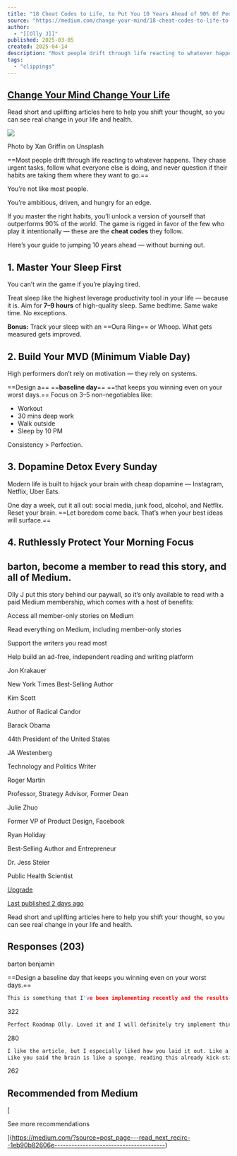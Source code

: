 ```yaml
---
title: "18 Cheat Codes to Life, to Put You 10 Years Ahead of 90% Of People"
source: "https://medium.com/change-your-mind/18-cheat-codes-to-life-to-put-you-10-years-ahead-of-90-of-people-1eb90b82606e"
author:
  - "[[Olly J]]"
published: 2025-03-05
created: 2025-04-14
description: "Most people drift through life reacting to whatever happens. They chase urgent tasks, follow what everyone else is doing, and never question if their habits are taking them where they want to go. If…"
tags:
  - "clippings"
---
```

## [Change Your Mind Change Your Life](https://medium.com/change-your-mind?source=post_page---publication_nav-30d32c722963-1eb90b82606e---------------------------------------)

Read short and uplifting articles here to help you shift your thought, so you can see real change in your life and health.

![](https://miro.medium.com/v2/resize:fit:1344/0*C2djSCTm4cYUb1md)

Photo by Xan Griffin on Unsplash

==Most people drift through life reacting to whatever happens. They chase urgent tasks, follow what everyone else is doing, and never question if their habits are taking them where they want to go.==

You’re not like most people.

You’re ambitious, driven, and hungry for an edge.

If you master the right habits, you’ll unlock a version of yourself that outperforms 90% of the world. The game is rigged in favor of the few who play it intentionally — these are the **cheat codes** they follow.

Here’s your guide to jumping 10 years ahead — without burning out.

## 1\. Master Your Sleep First

You can’t win the game if you’re playing tired.

Treat sleep like the highest leverage productivity tool in your life — because it is. Aim for **7–9 hours** of high-quality sleep. Same bedtime. Same wake time. No exceptions.

**Bonus:** Track your sleep with an ==Oura Ring== or Whoop. What gets measured gets improved.

## 2\. Build Your MVD (Minimum Viable Day)

High performers don’t rely on motivation — they rely on systems.

==Design a== ==**baseline day**== ==that keeps you winning even on your worst days.== Focus on 3–5 non-negotiables like:

- Workout
- 30 mins deep work
- Walk outside
- Sleep by 10 PM

Consistency > Perfection.

## 3\. Dopamine Detox Every Sunday

Modern life is built to hijack your brain with cheap dopamine — Instagram, Netflix, Uber Eats.

One day a week, cut it all out: social media, junk food, alcohol, and Netflix. Reset your brain. ==Let boredom come back. That’s when your best ideas will surface.==

## 4\. Ruthlessly Protect Your Morning Focus

## barton, become a member to read this story, and all of Medium.

Olly J put this story behind our paywall, so it’s only available to read with a paid Medium membership, which comes with a host of benefits:

Access all member-only stories on Medium

Read everything on Medium, including member-only stories

Support the writers you read most

Help build an ad-free, independent reading and writing platform

Jon Krakauer

New York Times Best-Selling Author

Kim Scott

Author of Radical Candor

Barack Obama

44th President of the United States

JA Westenberg

Technology and Politics Writer

Roger Martin

Professor, Strategy Advisor, Former Dean

Julie Zhuo

Former VP of Product Design, Facebook

Ryan Holiday

Best-Selling Author and Entrepreneur

Dr. Jess Steier

Public Health Scientist

[Upgrade](https://medium.com/plans?subscribeToUserId=&susiEntry=post_paywall&source=upgrade_membership---post_limit--1eb90b82606e---------------------------------------)

[Last published 2 days ago](https://medium.com/change-your-mind/benefit-from-a-think-week-just-like-a-ceo-571022bb3058?source=post_page---post_publication_info--1eb90b82606e---------------------------------------)

Read short and uplifting articles here to help you shift your thought, so you can see real change in your life and health.

## Responses (203)

barton benjamin

==Design a baseline day that keeps you winning even on your worst days.==

```c
This is something that I've been implementing recently and the results have been amazing. I wish more people embraced consistency over perfection because the latter is largely unsustainable.
```

322

```c
Perfect Roadmap Olly. Loved it and I will definitely try implement things that aliened to my vision
```

280

```c
I like the article, but I especially liked how you laid it out. Like a “now or never” layout. Thank you! 
Like you said the brain is like a sponge, reading this already kick-started the inner work in many of us who are inclined to it.
```

262

## Recommended from Medium

[

See more recommendations

](https://medium.com/?source=post_page---read_next_recirc--1eb90b82606e---------------------------------------)